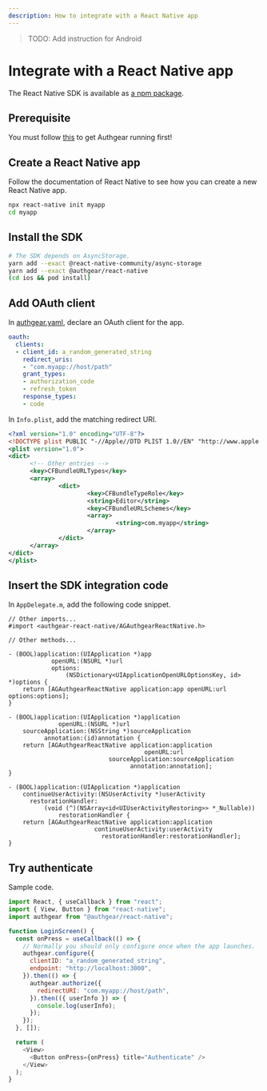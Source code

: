 ```yaml
---
description: How to integrate with a React Native app
---
```


> TODO: Add instruction for Android

# Integrate with a React Native app

The React Native SDK is available as [a npm package](https://www.npmjs.com/package/@authgear/react-native).

## Prerequisite

You must follow [this](local.md) to get Authgear running first!

## Create a React Native app

Follow the documentation of React Native to see how you can create a new React Native app.

```bash
npx react-native init myapp
cd myapp
```

## Install the SDK

```bash
# The SDK depends on AsyncStorage.
yarn add --exact @react-native-community/async-storage
yarn add --exact @authgear/react-native
(cd ios && pod install)
```

## Add OAuth client

In [authgear.yaml](/configuration/authgear.yaml.md), declare an OAuth client for the app.

```yaml
oauth:
  clients:
  - client_id: a_random_generated_string
    redirect_uris:
    - "com.myapp://host/path"
    grant_types:
    - authorization_code
    - refresh_token
    response_types:
    - code
```

In `Info.plist`, add the matching redirect URI.

```xml
<?xml version="1.0" encoding="UTF-8"?>
<!DOCTYPE plist PUBLIC "-//Apple//DTD PLIST 1.0//EN" "http://www.apple.com/DTDs/PropertyList-1.0.dtd">
<plist version="1.0">
<dict>
      <!-- Other entries -->
      <key>CFBundleURLTypes</key>
      <array>
              <dict>
                      <key>CFBundleTypeRole</key>
                      <string>Editor</string>
                      <key>CFBundleURLSchemes</key>
                      <array>
                              <string>com.myapp</string>
                      </array>
              </dict>
      </array>
</dict>
</plist>
```

## Insert the SDK integration code

In `AppDelegate.m`, add the following code snippet.


```objc
// Other imports...
#import <authgear-react-native/AGAuthgearReactNative.h>

// Other methods...

- (BOOL)application:(UIApplication *)app
            openURL:(NSURL *)url
            options:
                (NSDictionary<UIApplicationOpenURLOptionsKey, id> *)options {
    return [AGAuthgearReactNative application:app openURL:url options:options];
}

- (BOOL)application:(UIApplication *)application
              openURL:(NSURL *)url
    sourceApplication:(NSString *)sourceApplication
          annotation:(id)annotation {
    return [AGAuthgearReactNative application:application
                                      openURL:url
                            sourceApplication:sourceApplication
                                  annotation:annotation];
}

- (BOOL)application:(UIApplication *)application
    continueUserActivity:(NSUserActivity *)userActivity
      restorationHandler:
          (void (^)(NSArray<id<UIUserActivityRestoring>> *_Nullable))
              restorationHandler {
    return [AGAuthgearReactNative application:application
                        continueUserActivity:userActivity
                          restorationHandler:restorationHandler];
}
```

## Try authenticate

Sample code.

```javascript
import React, { useCallback } from "react";
import { View, Button } from "react-native";
import authgear from "@authgear/react-native";

function LoginScreen() {
  const onPress = useCallback(() => {
    // Normally you should only configure once when the app launches.
    authgear.configure({
      clientID: "a_random_generated_string",
      endpoint: "http://localhost:3000",
    }).then(() => {
      authgear.authorize({
        redirectURI: "com.myapp://host/path",
      }).then(({ userInfo }) => {
        console.log(userInfo);
      });
    });
  }, []);

  return (
    <View>
      <Button onPress={onPress} title="Authenticate" />
    </View>
  );
}
```
